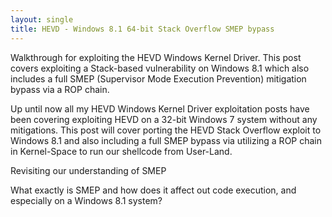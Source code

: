 ```yaml
---
layout: single
title: HEVD - Windows 8.1 64-bit Stack Overflow SMEP bypass
---
```


Walkthrough for exploiting the HEVD Windows Kernel Driver. This post covers exploiting a Stack-based vulnerability on Windows 8.1 which also includes a full SMEP (Supervisor Mode Execution Prevention) mitigation bypass via a ROP chain.

Up until now all my HEVD Windows Kernel Driver exploitation posts have been covering exploiting HEVD on a 32-bit Windows 7 system without any mitigations. This post will cover porting the HEVD Stack Overflow exploit to Windows 8.1 and also including a full SMEP bypass via utilizing a ROP chain in Kernel-Space to run our shellcode from User-Land.

Revisiting our understanding of SMEP

What exactly is SMEP and how does it affect out code execution, and especially on a Windows 8.1 system?
